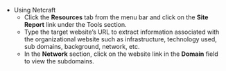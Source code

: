 - Using Netcraft
	- Click the **Resources** tab from the menu bar and click on the **Site Report** link under the Tools section.
	- Type the target website’s URL to extract information associated with the organizational website such as infrastructure, technology used, sub domains, background, network, etc.
	- In the **Network** section, click on the website link in the **Domain** field to view the subdomains.